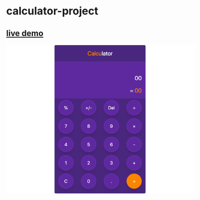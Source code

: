 # calculator-project

## [live demo](https://codepen.io/sonali-hirave/pen/YzwpZJQ)

<p align="center">
<img src="src/assets/calculator.png">
</p>
